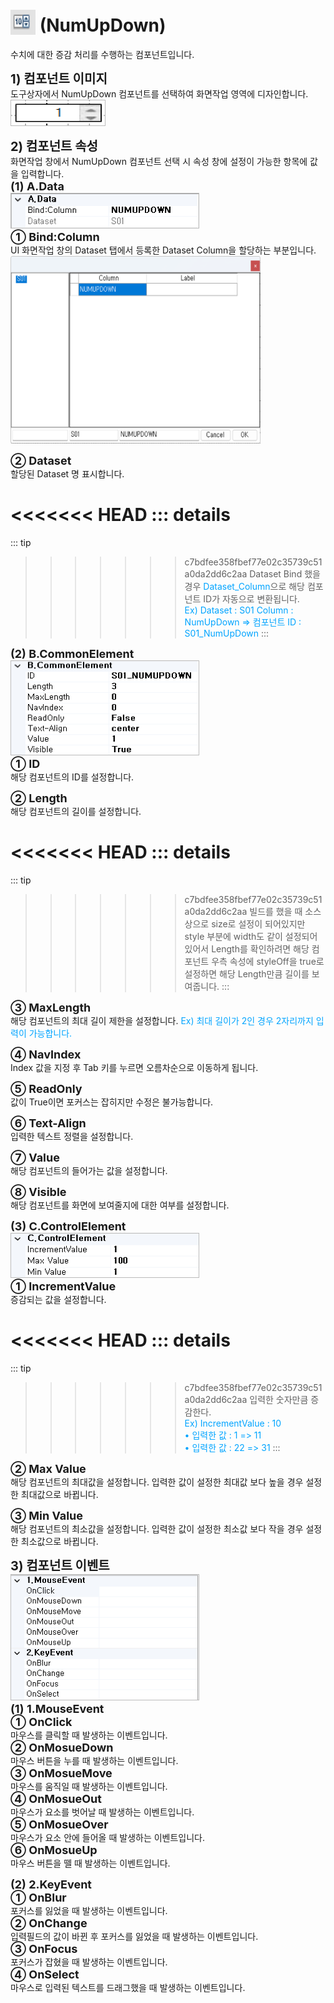 # <img src="../../.vuepress/public/documentation/view-designer/Structure/Tool_Box/NumUpDown.png" style="position: relative;top: 5px;" width="40" height="40"> (NumUpDown)
수치에 대한 증감 처리를 수행하는 컴포넌트입니다.

<b style="font-size: 20px"> 1) 컴포넌트 이미지 </b> <br/>
도구상자에서 NumUpDown 컴포넌트를 선택하여 화면작업 영역에 디자인합니다. <br/>
<img src="../../.vuepress/public/documentation/view-designer/NumUpDown/NumUpDown_Image.png" style="border: 1px solid #bbb;" width="150" height="40"> <br/>

<b style="font-size: 20px"> 2) 컴포넌트 속성 </b> <br/>
화면작업 창에서 NumUpDown 컴포넌트 선택 시 속성 창에 설정이 가능한 항목에 값을 입력합니다. <br/>
<b style="font-size: 18px"> (1) A.Data </b> <br/>
<img src="../../.vuepress/public/documentation/view-designer/NumUpDown/NumUpDown_Data.png"  style="border: 1px solid #bbb;" width="300" height="55"/> <br/>
<b style="font-size: 18px"> ① Bind:Column </b> <br/>
UI 화면작업 창의 Dataset 탭에서 등록한 Dataset Column을 할당하는 부분입니다. <br/>
<img src="../../.vuepress/public/documentation/view-designer/NumUpDown/NumUpDown_Bind_Column.png"  width="400" height="300"/> 

<b style="font-size: 18px"> ② Dataset </b> <br/>
할당된 Dataset 명 표시합니다. <br/>
<!-- Remark -->
<<<<<<< HEAD
::: details <Badge type="tip" text="Remark" vertical="middle" /> 
=======
::: tip <Badge type="tip" text="Remark" vertical="middle" /> 
>>>>>>> c7bdfee358fbef77e02c35739c51a0da2dd6c2aa
Dataset Bind 했을 경우 <span style="color: #00a4ff;">Dataset_Column</span>으로 해당 컴포넌트 ID가 자동으로 변환됩니다. <br/>
<span style="color: #00a4ff;">Ex) Dataset : S01     Column : NumUpDown  ⇒ 컴포넌트 ID : S01_NumUpDown </span>
:::
<!-- -->

<b style="font-size: 18px"> (2) B.CommonElement </b> <br/>
<img src="../../.vuepress/public/documentation/view-designer/NumUpDown/NumUpDown_CommonElement.png"  style="border: 1px solid #bbb;" width="300" height="150"/> <br/>
<b style="font-size: 18px"> ① ID </b> <br/>
해당 컴포넌트의 ID를 설정합니다. 

<b style="font-size: 18px"> ② Length </b> <br/>
해당 컴포넌트의 길이를 설정합니다.  
<!-- Remark -->
<<<<<<< HEAD
::: details <Badge type="tip" text="Remark" vertical="middle" /> 
=======
::: tip <Badge type="tip" text="Remark" vertical="middle" /> 
>>>>>>> c7bdfee358fbef77e02c35739c51a0da2dd6c2aa
빌드를 했을 때 소스 상으로 size로 설정이 되어있지만 style 부분에 width도 같이 설정되어있어서 Length를 확인하려면
   해당 컴포넌트 우측 속성에 styleOff을 true로 설정하면 해당 Length만큼 길이를 보여줍니다.
:::
<!-- -->
<b style="font-size: 18px"> ③ MaxLength </b> <br/>
해당 컴포넌트의 최대 길이 제한을 설정합니다. 
<span style="color: #00a4ff;">Ex) 최대 길이가 2인 경우 2자리까지 입력이 가능합니다. </span>

<b style="font-size: 18px"> ④ NavIndex </b> <br/>
Index 값을 지정 후 Tab 키를 누르면 오름차순으로 이동하게 됩니다. 

<b style="font-size: 18px"> ⑤ ReadOnly </b> <br/>
값이 True이면 포커스는 잡히지만 수정은 불가능합니다. 

<b style="font-size: 18px"> ⑥ Text-Align </b> <br/>
입력한 텍스트 정렬을 설정합니다. 

<b style="font-size: 18px"> ⑦ Value </b> <br/>
해당 컴포넌트의 들어가는 값을 설정합니다. <br/>

<b style="font-size: 18px"> ⑧ Visible </b> <br/>
해당 컴포넌트를 화면에 보여줄지에 대한 여부를 설정합니다. <br/>

<b style="font-size: 18px"> (3) C.ControlElement </b> <br/>
<img src="../../.vuepress/public/documentation/view-designer/NumUpDown/NumUpDown_ControlElement.png"  style="border: 1px solid #bbb;" width="300" height="70"/> <br/> 
<b style="font-size: 18px"> ① IncrementValue </b> <br/>
증감되는 값을 설정합니다. 
<!-- Remark -->
<<<<<<< HEAD
::: details <Badge type="tip" text="Remark" vertical="middle" /> 
=======
::: tip <Badge type="tip" text="Remark" vertical="middle" /> 
>>>>>>> c7bdfee358fbef77e02c35739c51a0da2dd6c2aa
입력한 숫자만큼 증감한다. <br/>
<span style="color: #00a4ff;">Ex) IncrementValue : 10<br/>
• 입력한 값 : 1 => 11 <br/>
• 입력한 값 : 22 => 31</span>
:::
<!-- -->
<b style="font-size: 18px"> ② Max Value </b> <br/>
해당 컴포넌트의 최대값을 설정합니다. 입력한 값이 설정한 최대값 보다 높을 경우 설정한 최대값으로 바뀝니다. 

<b style="font-size: 18px"> ③ Min Value </b> <br/>
해당 컴포넌트의 최소값을 설정합니다. 입력한 값이 설정한 최소값 보다 작을 경우 설정한 최소값으로 바뀝니다. 

<b style="font-size: 20px"> 3) 컴포넌트 이벤트 </b> <br/>
<img src="../../.vuepress/public/documentation/view-designer/NumUpDown/NumUpDown_Event.png"  style="border: 1px solid #bbb;" width="300" height="200"/> <br/> 
<b style="font-size: 18px"> (1) 1.MouseEvent </b> <br/>
<b style="font-size: 18px"> ① OnClick </b> <br/>
마우스를 클릭할 때 발생하는 이벤트입니다. <br/>
<b style="font-size: 18px"> ② OnMosueDown </b> <br/>
마우스 버튼을 누를 때 발생하는 이벤트입니다. <br/>
<b style="font-size: 18px"> ③ OnMosueMove </b> <br/>
마우스를 움직일 때 발생하는 이벤트입니다. <br/>
<b style="font-size: 18px"> ④ OnMosueOut </b> <br/>
마우스가 요소를 벗어날 때 발생하는 이벤트입니다. <br/>
<b style="font-size: 18px"> ⑤ OnMosueOver </b> <br/>
마우스가 요소 안에 들어올 때 발생하는 이벤트입니다. <br/>
<b style="font-size: 18px"> ⑥ OnMosueUp </b> <br/>
마우스 버튼을 뗄 때 발생하는 이벤트입니다. <br/>

<b style="font-size: 18px"> (2) 2.KeyEvent </b> <br/>
<b style="font-size: 18px"> ① OnBlur </b> <br/>
포커스를 잃었을 때 발생하는 이벤트입니다. <br/>
<b style="font-size: 18px"> ② OnChange  </b> <br/>
입력필드의 값이 바뀐 후 포커스를 잃었을 때 발생하는 이벤트입니다. <br/>
<b style="font-size: 18px"> ③ OnFocus </b> <br/>
포커스가 잡혔을 때 발생하는 이벤트입니다. <br/>
<b style="font-size: 18px"> ④ OnSelect </b> <br/>
마우스로 입력된 텍스트를 드래그했을 때 발생하는 이벤트입니다. <br/>
